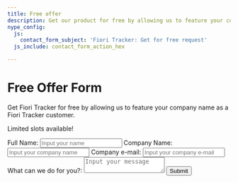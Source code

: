 ```yaml
---
title: Free offer
description: Get our product for free by allowing us to feature your company name as a Fiori Tracker customer. Limited slots available!
nype_config:
  js:
    contact_form_subject: 'Fiori Tracker: Get for free request'
  js_include: contact_form_action_hex

---
```

# Free Offer Form

Get Fiori Tracker for free by allowing us to feature your company name as a Fiori Tracker customer. 

Limited slots available!

<div class="nype-form-wrapper">
    <form class="nype-form" method="POST">
        <label for="fullname">Full Name:</label>
        <input 
            class="md-input" 
            id="fullname"
            name="fullname"
            placeholder="Input your name"
            required
            type="text"
        >
        <label for="companyname">Company Name:</label>
        <input 
            class="md-input" 
            id="companyname"
            name="companyname"
            placeholder="Input your company name"
            required
            type="text"
        >
        <label for="email">Company e-mail:</label>
        <input
            autocomplete="email"
            class="md-input"
            id="email"
            name="email"
            placeholder="Input your company e-mail"
            required
            type="email"
        >
        <label for="message">What can we do for you?:</label>
        <textarea
            class="md-input"
            id="message"
            name="message"
            placeholder="Input your message"
            required
        ></textarea>
        <button 
            class="md-button md-button--primary"
            type="submit"
        >Submit</button>
    </form>
</div>
